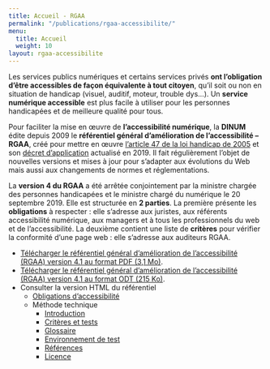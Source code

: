 ```yaml
---
title: Accueil - RGAA
permalink: "/publications/rgaa-accessibilite/"
menu:
  title: Accueil
  weight: 10
layout: rgaa-accessibilite
---
```


Les services publics numériques et certains services privés **ont l’obligation d’être accessibles de façon équivalente à tout citoyen**, qu’il soit ou non en situation de handicap (visuel, auditif, moteur, trouble dys…). Un **service numérique accessible** est plus facile à utiliser pour les personnes handicapées et de meilleure qualité pour tous.

Pour faciliter la mise en œuvre de **l’accessibilité numérique**, la **DINUM** édite depuis 2009 le **référentiel général d’amélioration de l’accessibilité – RGAA**, créé pour mettre en œuvre [l’article 47 de la loi handicap de 2005](https://www.legifrance.gouv.fr/affichTexteArticle.do?idArticle=LEGIARTI000037388867&cidTexte=LEGITEXT000006051257) et son [décret d’application](https://www.legifrance.gouv.fr/affichTexte.do?cidTexte=JORFTEXT000038811937) actualisé en 2019. Il fait régulièrement l’objet de nouvelles versions et mises à jour pour s’adapter aux évolutions du Web mais aussi aux changements de normes et réglementations.

La **version 4 du RGAA** a été arrêtée conjointement par la ministre chargée des personnes handicapées et le ministre chargé du numérique le 20 septembre 2019. Elle est structurée en **2 parties**. La première présente les **obligations** à respecter : elle s’adresse aux juristes, aux référents accessibilité numérique, aux managers et à tous les professionnels du web et de l’accessibilité. La deuxième contient une liste de **critères** pour vérifier la conformité d’une page web : elle s’adresse aux auditeurs RGAA.

<!-- href sur numerique /uploads/rgaa/ -->
* [Télécharger le référentiel général d’amélioration de l’accessibilité (RGAA) version 4.1 au format PDF (3,1 Mo)](/v4.1/Documents/RGAA-v4.1.pdf).
* [Télécharger le référentiel général d’amélioration de l’accessibilité (RGAA) version 4.1 au format ODT (215 Ko)](/v4.1/Documents/RGAA-v4.1.odt).
* Consulter la version HTML du référentiel
  * [Obligations d’accessibilité](obligations.md)  <!-- href sur numerique /publications/rgaa-accessibilite/obligations/ -->
  * Méthode technique
    * [Introduction](introduction.md) <!-- href sur numerique /publications/rgaa-accessibilite/obligations/methode-rgaa -->
    * [Critères et tests](criteres.md) <!-- href sur numerique /publications/rgaa-accessibilite/methode-rgaa/criteres/ -->
    * [Glossaire](glossaire.md) <!-- href sur numerique /publications/rgaa-accessibilite/methode-rgaa/glossaire/ -->
    * [Environnement de test](environnement.md) <!-- href sur numerique /publications/rgaa-accessibilite/methode-rgaa/environnement/-->
    * [Références](references.md)  <!-- href sur numerique /publications/rgaa-accessibilite/methode-rgaa/reference/ -->
    * [Licence](licence.md)  <!-- href sur numerique /publications/rgaa-accessibilite/methode-rgaa/licence/ -->
